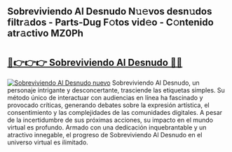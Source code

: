 ## Sobreviviendo Al Desnudo N𝚞𝚎vos desn𝚞dos filtr𝚊dos - Parts-Dug F𝚘tos vid𝚎o - C𝚘ntenido atr𝚊ctivo MZ0Ph

# <h2><a href="http://mb8k6e.tromn.icu/?c=Sobreviviendo+Al+Desnudo">🔗👉👉👉 Sobreviviendo Al Desnudo 🔗🔗</a></h2>

[![Sobreviviendo Al Desnudo nuevo](https://i.imgur.com/pEAQMta.gif)](http://mb8k6e.tromn.icu/?c=Sobreviviendo+Al+Desnudo)
Sobreviviendo Al Desnudo, un personaje intrigante y desconcertante, trasciende las etiquetas simples. Su método único de interactuar con audiencias en línea ha fascinado y provocado críticas, generando debates sobre la expresión artística, el consentimiento y las complejidades de las comunidades digitales. A pesar de la incertidumbre de sus próximas acciones, su impacto en el mundo virtual es profundo. Armado con una dedicación inquebrantable y un atractivo innegable, el progreso de Sobreviviendo Al Desnudo en el universo virtual es ilimitado.
